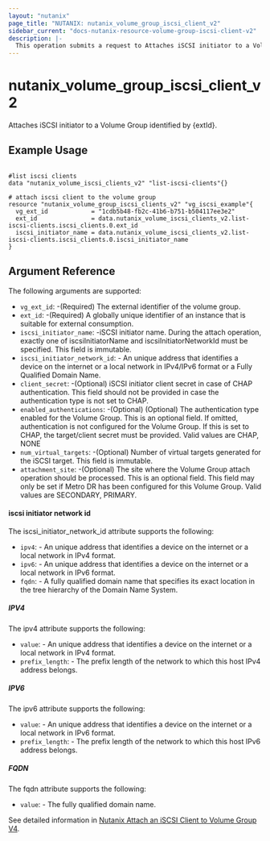 ```yaml
---
layout: "nutanix"
page_title: "NUTANIX: nutanix_volume_group_iscsi_client_v2"
sidebar_current: "docs-nutanix-resource-volume-group-iscsi-client-v2"
description: |-
  This operation submits a request to Attaches iSCSI initiator to a Volume Group identified by {extId}.
---
```


# nutanix_volume_group_iscsi_client_v2
Attaches iSCSI initiator to a Volume Group identified by {extId}.

## Example Usage

```hcl

#list iscsi clients
data "nutanix_volume_iscsi_clients_v2" "list-iscsi-clients"{}

# attach iscsi client to the volume group
resource "nutanix_volume_group_iscsi_clients_v2" "vg_iscsi_example"{
  vg_ext_id            = "1cdb5b48-fb2c-41b6-b751-b504117ee3e2"
  ext_id               = data.nutanix_volume_iscsi_clients_v2.list-iscsi-clients.iscsi_clients.0.ext_id
  iscsi_initiator_name = data.nutanix_volume_iscsi_clients_v2.list-iscsi-clients.iscsi_clients.0.iscsi_initiator_name
}
```

## Argument Reference
The following arguments are supported:


* `vg_ext_id`: -(Required) The external identifier of the volume group.
* `ext_id`: -(Required) A globally unique identifier of an instance that is suitable for external consumption.
* `iscsi_initiator_name`: -iSCSI initiator name. During the attach operation, exactly one of iscsiInitiatorName and iscsiInitiatorNetworkId must be specified. This field is immutable.
* `iscsi_initiator_network_id`: - An unique address that identifies a device on the internet or a local network in IPv4/IPv6 format or a Fully Qualified Domain Name.
* `client_secret`: -(Optional) iSCSI initiator client secret in case of CHAP authentication. This field should not be provided in case the authentication type is not set to CHAP.
* `enabled_authentications`: -(Optional) (Optional) The authentication type enabled for the Volume Group. This is an optional field. If omitted, authentication is not configured for the Volume Group. If this is set to CHAP, the target/client secret must be provided. Valid values are CHAP, NONE
* `num_virtual_targets`: -(Optional) Number of virtual targets generated for the iSCSI target. This field is immutable.
* `attachment_site`: -(Optional) The site where the Volume Group attach operation should be processed. This is an optional field. This field may only be set if Metro DR has been configured for this Volume Group. Valid values are SECONDARY, PRIMARY.

#### iscsi initiator network id

The iscsi_initiator_network_id attribute supports the following:

* `ipv4`: - An unique address that identifies a device on the internet or a local network in IPv4 format.
* `ipv6`: - An unique address that identifies a device on the internet or a local network in IPv6 format.
* `fqdn`: - A fully qualified domain name that specifies its exact location in the tree hierarchy of the Domain Name System.

##### IPV4

The ipv4 attribute supports the following:

* `value`: - An unique address that identifies a device on the internet or a local network in IPv4 format.
* `prefix_length`: - The prefix length of the network to which this host IPv4 address belongs.

##### IPV6

The ipv6 attribute supports the following:

* `value`: - An unique address that identifies a device on the internet or a local network in IPv6 format.
* `prefix_length`: - The prefix length of the network to which this host IPv6 address belongs.

##### FQDN

The fqdn attribute supports the following:

* `value`: - The fully qualified domain name.


See detailed information in [Nutanix Attach an iSCSI Client to Volume Group V4](https://developers.nutanix.com/api-reference?namespace=volumes&version=v4.0#tag/VolumeGroups/operation/attachIscsiClient).
